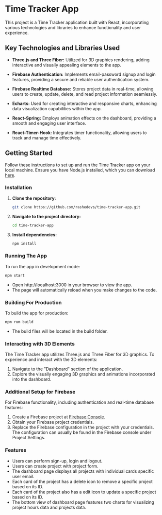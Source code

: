 # Time Tracker App

This project is a Time Tracker application built with React, incorporating various technologies and libraries to enhance functionality and user experience.

## Key Technologies and Libraries Used

- **Three.js and Three Fiber:** Utilized for 3D graphics rendering, adding interactive and visually appealing elements to the app.

- **Firebase Authentication:** Implements email-password signup and login features, providing a secure and reliable user authentication system.

- **Firebase Realtime Database:** Stores project data in real-time, allowing users to create, update, delete, and read project information seamlessly.

- **Echarts:** Used for creating interactive and responsive charts, enhancing data visualization capabilities within the app.

- **React-Spring:** Employs animation effects on the dashboard, providing a smooth and engaging user interface.

- **React-Timer-Hook:** Integrates timer functionality, allowing users to track and manage time effectively.

## Getting Started

Follow these instructions to set up and run the Time Tracker app on your local machine. Ensure you have Node.js installed, which you can download [here](https://nodejs.org/).

### Installation

1. **Clone the repository:**

   ```bash
   git clone https://github.com/rashedevs/time-tracker-app.git
   ```

2. **Navigate to the project directory:**

   ```bash
   cd time-tracker-app
   ```

3. **Install dependencies:**

   ```bash
   npm install
   ```

### Running The App

To run the app in development mode:

```bash
npm start
```

- Open http://localhost:3000 in your browser to view the app.
- The page will automatically reload when you make changes to the code.

### Building For Production

To build the app for production:

```bash
npm run build
```

- The build files will be located in the build folder.

### Interacting with 3D Elements

The Time Tracker app utilizes Three.js and Three Fiber for 3D graphics. To experience and interact with the 3D elements:

1. Navigate to the "Dashboard" section of the application.
2. Explore the visually engaging 3D graphics and animations incorporated into the dashboard.

### Additional Setup for Firebase

For Firebase functionality, including authentication and real-time database features:

1. Create a Firebase project at [Firebase Console](https://console.firebase.google.com/).
2. Obtain your Firebase project credentials.
3. Replace the Firebase configuration in the project with your credentials. The configuration can usually be found in the Firebase console under Project Settings.

### Features

- Users can perform sign-up, login and logout.
- Users can create project with project form.
- The dashboard page displays all projects with individual cards specific user email.
- Each card of the project has a delete icon to remove a specific project based on its ID.
- Each card of the project also has a edit icon to update a specific project based on its ID.
- The bottom view of dashboard page features two charts for visualizing project hours data and projects data.
